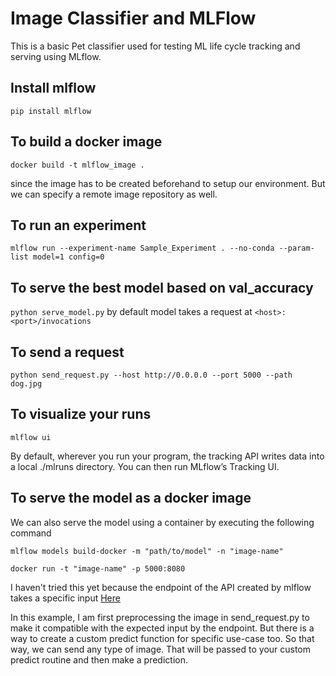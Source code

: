 # Image Classifier and MLFlow
This is a basic Pet classifier used for testing ML life cycle tracking and serving using MLflow.

## Install mlflow
```pip install mlflow```

## To build a docker image
```docker build -t mlflow_image .```

since the image has to be created beforehand to setup our environment. But we can specify a remote image repository as well.

## To run an experiment
```mlflow run --experiment-name Sample_Experiment . --no-conda --param-list model=1 config=0```

## To serve the best model based on val_accuracy
```python serve_model.py```
by default model takes a request at ```<host>:<port>/invocations```

## To send a request
```python send_request.py --host http://0.0.0.0 --port 5000 --path dog.jpg```

## To visualize your runs
```mlflow ui```

By default, wherever you run your program, the tracking API writes data into a local ./mlruns directory. You can then run MLflow’s Tracking UI.

## To serve the model as a docker image

We can also serve the model using a container by executing the following command

```mlflow models build-docker -m "path/to/model" -n "image-name"```

```docker run -t "image-name" -p 5000:8080```

I haven't tried this yet because the endpoint of the API created by mlflow takes a specific input [Here](https://www.mlflow.org/docs/latest/python_api/mlflow.pyfunc.html#mlmodel-configuration)

In this example, I am first preprocessing the image in send_request.py to make it compatible with the expected input by the endpoint. But there is a way to create a custom predict function for specific use-case too. So that way, we can send any type of image. That will be passed to your custom predict routine and then make a prediction.
